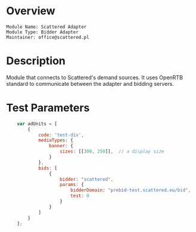 # Overview

```
Module Name: Scattered Adapter
Module Type: Bidder Adapter
Maintainer: office@scattered.pl
```

# Description

Module that connects to Scattered's demand sources. 
It uses OpenRTB standard to communicate between the adapter and bidding servers.

# Test Parameters

```javascript
    var adUnits = [
        {
            code: 'test-div',
            mediaTypes: {
                banner: {
                    sizes: [[300, 250]],  // a display size
                }
            },
            bids: [
                {
                    bidder: "scattered",
                    params: {
                        bidderDomain: "prebid-test.scattered.eu/bid",
                        test: 0
                    }
                }
            ]
        }
    ];
```